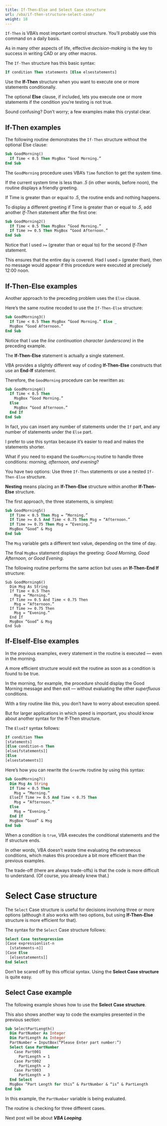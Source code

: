 ```yaml
---
title: If-Then-Else and Select Case structure
url: /vba/if-then-structure-select-case/
weight: 18
---
```


`If-Then` is VBA’s most important control structure. You’ll probably use this command on a daily basis. 

As in many other aspects of life, effective *decision-making* is the key to success in writing CAD or any other macros.

The `If-Then` structure has this basic syntax: 

```vb
If condition Then statements [Else elsestatements]
```

Use the **If-Then** structure when you want to execute one or more statements conditionally. 

The optional **Else** clause, if included, lets you execute one or more statements if the condition you’re testing is not true. 

Sound confusing? Don’t worry; a few examples make this crystal clear. 

## If-Then examples

The following routine demonstrates the `If-Then` structure without the optional Else clause: 

```vb
Sub GoodMorning()
  If Time < 0.5 Then MsgBox “Good Morning.”
End Sub
```

The `GoodMorning` procedure uses VBA’s `Time` function to get the system time. 

If the current system time is less than *.5* (in other words, before noon), the routine displays a friendly greeting. 

If Time is greater than or equal to *.5*, the routine ends and nothing happens. 

To display a different greeting if Time is greater than or equal to *.5*, add another *If-Then* statement after the first one: 

```vb
Sub GoodMorning2()
  If Time < 0.5 Then MsgBox “Good Morning.”
  If Time >= 0.5 Then MsgBox “Good Afternoon.”
End Sub
```

Notice that I used `>=` (greater than or equal to) for the second *If-Then* statement. 

This ensures that the entire day is covered. Had I used `>` (greater than), then no message would appear if this procedure were executed at precisely 12:00 noon. 

## If-Then-Else examples

Another approach to the preceding problem uses the `Else` clause. 

Here’s the same routine recoded to use the `If-Then-Else` structure: 

```vb
Sub GoodMorning3()
  If Time < 0.5 Then MsgBox “Good Morning.” Else _
  MsgBox “Good Afternoon.”
End Sub
```

Notice that I use the *line continuation character (underscore)* in the preceding example. 

The **If-Then-Else** statement is actually a single statement. 

VBA provides a slightly different way of coding **If-Then-Else** constructs that use an **End-If** statement. 

Therefore, the `GoodMorning` procedure can be rewritten as: 

```vb
Sub GoodMorning4()
  If Time < 0.5 Then
    MsgBox “Good Morning.”
  Else
    MsgBox “Good Afternoon.”
  End If
End Sub
```

In fact, you can insert any number of statements under the `If` part, and any number of statements under the `Else` part. 

I prefer to use this syntax because it’s easier to read and makes the statements shorter. 

What if you need to expand the `GoodMorning` routine to handle three conditions: *morning, afternoon, and evening*?

You have two options: Use three `If-Then` statements or use a nested `If-Then-Else` structure. 

**Nesting** means placing an **If-Then-Else** structure within another **If-Then-Else** structure. 

The first approach, the three statements, is simplest: 

```vb
Sub GoodMorning5()
  If Time < 0.5 Then Msg = “Morning.”
  If Time >= 0.5 And Time < 0.75 Then Msg = “Afternoon.”
  If Time >= 0.75 Then Msg = “Evening.”
  MsgBox “Good” & Msg
End Sub
```

The `Msg` variable gets a different text value, depending on the time of day. 

The final `MsgBox` statement displays the greeting: *Good Morning, Good Afternoon, or Good Evening*. 

The following routine performs the same action but uses an **If-Then-End If** structure: 

```VB
Sub GoodMorning6()
  Dim Msg As String
  If Time < 0.5 Then
    Msg = “Morning.”
  If Time >= 0.5 And Time < 0.75 Then
    Msg = “Afternoon.”
  If Time >= 0.75 Then
    Msg = “Evening.”
  End If
  MsgBox “Good” & Msg
End Sub
```

## If-ElseIf-Else examples

In the previous examples, every statement in the routine is executed — even in the morning. 

A more efficient structure would exit the routine as soon as a condition is found to be true. 

In the morning, for example, the procedure should display the Good Morning message and then exit — without evaluating the other *superfluous* conditions. 

With a tiny routine like this, you don’t have to worry about execution speed. 

But for larger applications in which speed is important, you should know about another syntax for the If-Then structure. 

The `ElseIf` syntax follows: 

```vb
If condition Then
[statements]
[Else condition-n Then
[elseifstatements]]
[Else
[elsestatements]]
```

Here’s how you can rewrite the `GreetMe` routine by using this syntax: 

```vb
Sub GoodMorning7()
  Dim Msg As String
  If Time < 0.5 Then
    Msg = “Morning.”
  ElseIf Time >= 0.5 And Time < 0.75 Then
    Msg = “Afternoon.”
  Else
    Msg = “Evening.”
  End If
  MsgBox “Good” & Msg
End Sub
```

When a condition is `true`, VBA executes the conditional statements and the If structure ends. 

In other words, VBA doesn’t waste time evaluating the extraneous conditions, which makes this procedure a bit more efficient than the previous examples. 

The trade-off (there are always trade-offs) is that the code is more difficult to understand. (Of course, you already knew that.) 

# Select Case structure

The `Select` Case structure is useful for decisions involving three or more options (although it also works with two options, but using **If-Then-Else** structure is more efficient for that). 

The syntax for the `Select` Case structure follows: 

```vb
Select Case testexpression
[Case expressionlist-n 
  [statements-n]]
[Case Else
  [elsestatements]]
End Select
```

Don’t be scared off by this official syntax. Using the **Select Case structure** is quite easy. 

## Select Case example

The following example shows how to use the **Select Case structure**. 

This also shows another way to code the examples presented in the previous section: 

```vb
Sub SelectPartLength()
  Dim PartNumber As Integer
  Dim PartLength As Integer
  PartNumber = InputBox(“Please Enter part number:”)
  Select Case PartNumber
    Case Part001
      PartLength = 1
    Case Part002
      PartLength = 2
    Case Part003
      PartLength = 3
  End Select
  MsgBox “Part Length for this” & PartNumber & “is” & PartLength
End Sub
```

In this example, the `PartNumber` variable is being evaluated. 

The routine is checking for three different cases. 

Next post will be about ***VBA Looping***.
